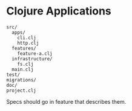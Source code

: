 # Clojure Applications

```text
src/
  apps/
    cli.clj
    http.clj
  features/
    feature-a.clj
  infrastructure/
    fs.clj
  main.clj
test/
migrations/
doc/
project.clj
```

Specs should go in feature that describes them.


